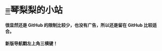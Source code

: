 # [≡][]琴梨梨的小站
#### 很显然还是 GitHub 的限制比较少，也没有广告，所以还是留在 GitHub 比较适合。   
#### 新版导航戳左上角三横键！  























[≡]: Guide.md

